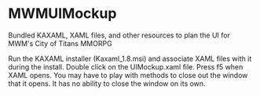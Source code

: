# MWMUIMockup
Bundled KAXAML, XAML files, and other resources to plan the UI for MWM's City of Titans MMORPG

Run the KAXAML installer (Kaxaml_1.8.msi) and associate XAML files with it during the install.
Double click on the UIMockup.xaml file.
Press f5 when XAML opens. 
You may have to play with methods to close out the window that it opens. It has no ability to close the window on its own.
